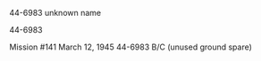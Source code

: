 





44-6983 unknown name






 




44-6983

Mission #141 March 12, 1945 44-6983 B/C (unused ground
spare)




